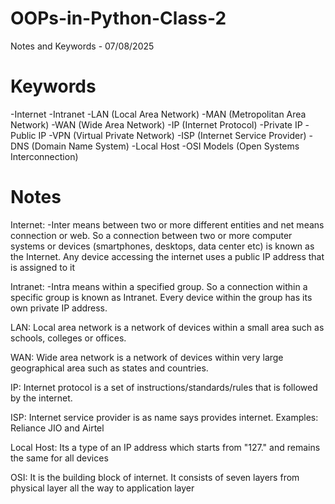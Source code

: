 # OOPs-in-Python-Class-2
Notes and Keywords - 07/08/2025

# Keywords
  -Internet
  -Intranet
  -LAN (Local Area Network)
  -MAN (Metropolitan Area Network)
-WAN (Wide Area Network)
-IP (Internet Protocol)
-Private IP
-Public IP
-VPN (Virtual Private Network)
-ISP (Internet Service Provider)
-DNS (Domain Name System)
-Local Host
-OSI Models (Open Systems Interconnection)

# Notes
Internet: 
-Inter means between two or more different entities and net means connection or web. So a connection between two or more computer systems or devices (smartphones, desktops, data center etc) is known as the Internet. Any device accessing the internet uses a public IP address that is assigned to it

Intranet:
-Intra means within a specified group. So a connection within a specific group is known as Intranet. Every device within the group has its own private IP address.

LAN:
Local area network is a network of devices within a small area such as schools, colleges or offices. 

WAN:
Wide area network is a network of devices within very large geographical area such as states and countries.

IP:
Internet protocol is a set of instructions/standards/rules that is followed by the internet.

ISP:
Internet service provider is as name says provides internet. Examples: Reliance JIO and Airtel

Local Host:
Its a type of an IP address which starts from "127." and remains the same for all devices

OSI:
It is the building block of internet. It consists of seven layers from physical layer all the way to application layer
